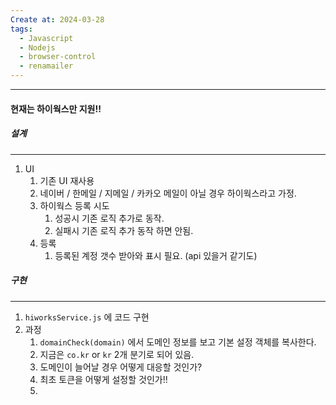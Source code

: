 ```yaml
---
Create at: 2024-03-28
tags:
  - Javascript
  - Nodejs
  - browser-control
  - renamailer
---
```

---

#### 현재는 하이웍스만 지원!!

##### 설계
---

 1. UI
	1. 기존 UI 재사용
	2. 네이버 / 한메일 / 지메일 / 카카오 메일이 아닐 경우 하이웍스라고 가정.
	3. 하이웍스 등록 시도
		1. 성공시 기존 로직 추가로 동작.
		2. 실패시 기존 로직 추가 동작 하면 안됨.
	4. 등록
		1. 등록된 계정 갯수 받아와 표시 필요. (api 있을거 같기도)


##### 구현
---

1. `hiworksService.js` 에 코드 구현
2. 과정
	1. `domainCheck(domain)` 에서 도메인 정보를 보고 기본 설정 객체를 복사한다.
	2. 지금은 `co.kr` or `kr` 2개 분기로 되어 있음.
	3. 도메인이 늘어날 경우 어떻게 대응할 것인가?
	4. 최초 토큰을 어떻게 설정할 것인가!!
	5. 
